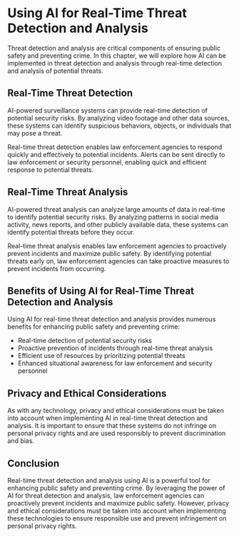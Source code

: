Using AI for Real-Time Threat Detection and Analysis
=================================================================================================================

Threat detection and analysis are critical components of ensuring public safety and preventing crime. In this chapter, we will explore how AI can be implemented in threat detection and analysis through real-time detection and analysis of potential threats.

Real-Time Threat Detection
--------------------------

AI-powered surveillance systems can provide real-time detection of potential security risks. By analyzing video footage and other data sources, these systems can identify suspicious behaviors, objects, or individuals that may pose a threat.

Real-time threat detection enables law enforcement agencies to respond quickly and effectively to potential incidents. Alerts can be sent directly to law enforcement or security personnel, enabling quick and efficient response to potential threats.

Real-Time Threat Analysis
-------------------------

AI-powered threat analysis can analyze large amounts of data in real-time to identify potential security risks. By analyzing patterns in social media activity, news reports, and other publicly available data, these systems can identify potential threats before they occur.

Real-time threat analysis enables law enforcement agencies to proactively prevent incidents and maximize public safety. By identifying potential threats early on, law enforcement agencies can take proactive measures to prevent incidents from occurring.

Benefits of Using AI for Real-Time Threat Detection and Analysis
----------------------------------------------------------------

Using AI for real-time threat detection and analysis provides numerous benefits for enhancing public safety and preventing crime:

* Real-time detection of potential security risks
* Proactive prevention of incidents through real-time threat analysis
* Efficient use of resources by prioritizing potential threats
* Enhanced situational awareness for law enforcement and security personnel

Privacy and Ethical Considerations
----------------------------------

As with any technology, privacy and ethical considerations must be taken into account when implementing AI in real-time threat detection and analysis. It is important to ensure that these systems do not infringe on personal privacy rights and are used responsibly to prevent discrimination and bias.

Conclusion
----------

Real-time threat detection and analysis using AI is a powerful tool for enhancing public safety and preventing crime. By leveraging the power of AI for threat detection and analysis, law enforcement agencies can proactively prevent incidents and maximize public safety. However, privacy and ethical considerations must be taken into account when implementing these technologies to ensure responsible use and prevent infringement on personal privacy rights.
